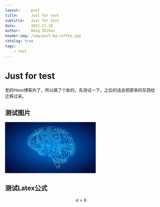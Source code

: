 ```yaml
---
layout:     post
title:      Just for test
subtitle:   Just for test
date:       2021-11-10
author:     Wang Zhihao
header-img: /img/post-bg-coffee.jpg
catalog: true
tags:
    - test
---
```


# Just for test
老的Hexo博客炸了，所以搞了个新的，先测试一下，之后的话会把原来的东西给迁移过来。

## 测试图片
![test](https://github.com/LOOKCC/LOOKCC.github.io/raw/main/img/machine-leaining.jpg) 
## 测试Latex公式

$$ a = b $$

